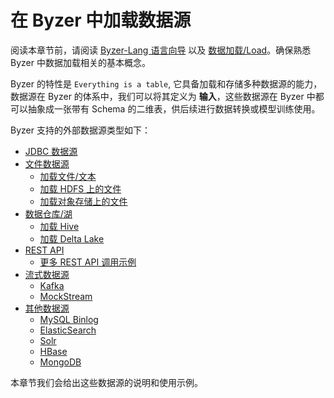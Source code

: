 # 在 Byzer 中加载数据源

阅读本章节前，请阅读 [Byzer-Lang 语言向导](/byzer-lang/zh-cn/grammar/outline.md) 以及 [数据加载/Load](/byzer-lang/zh-cn/grammar/load.md)。确保熟悉 Byzer 中数据加载相关的基本概念。

Byzer 的特性是 `Everything is a table`, 它具备加载和存储多种数据源的能力，数据源在 Byzer 的体系中，我们可以将其定义为 **输入**，这些数据源在 Byzer 中都可以抽象成一张带有 Schema 的二维表，供后续进行数据转换或模型训练使用。



Byzer 支持的外部数据源类型如下：
- [JDBC 数据源](/byzer-lang/zh-cn/datasource/jdbc/jdbc.md)
- [文件数据源](/byzer-lang/zh-cn/datasource/file/README.md)
    - [加载文件/文本](/byzer-lang/zh-cn/datasource/file/file.md)
    - [加载 HDFS 上的文件 ](/byzer-lang/zh-cn/datasource/file/hdfs.md)
    - [加载对象存储上的文件](/byzer-lang/zh-cn/datasource/file/object_storage.md)
- [数据仓库/湖](/byzer-lang/zh-cn/datasource/dw/README.md)
    * [加载 Hive](/byzer-lang/zh-cn/datasource/dw/hive.md)
    * [加载 Delta Lake](/byzer-lang/zh-cn/datasource/dw/delta_lake.md)
- [REST API](/byzer-lang/zh-cn/datasource/restapi/restapi.md)
    * [更多 REST API 调用示例](/byzer-lang/zh-cn/datasource/restapi/restapi_examples.md)
- [流式数据源](/byzer-lang/zh-cn/datasource/streaming/README.md)
    * [Kafka](/byzer-lang/zh-cn/datasource/streaming/kafka.md)
    * [MockStream](/byzer-lang/zh-cn/datasource/mock_streaming.md)
- [其他数据源](/byzer-lang/zh-cn/datasource/others/RAEDME.md)
    * [MySQL Binlog](/byzer-lang/zh-cn/datasource/others/mysql_binlog.md)
    * [ElasticSearch](/byzer-lang/zh-cn/datasource/others/es.md)
    * [Solr](/byzer-lang/zh-cn/datasource/others/solr.md)
    * [HBase](/byzer-lang/zh-cn/datasource/others/hbase.md)
    * [MongoDB](/byzer-lang/zh-cn/datasource/others/mongodb.md)

本章节我们会给出这些数据源的说明和使用示例。

